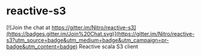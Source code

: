 # reactive-s3

[![Join the chat at https://gitter.im/Nitro/reactive-s3](https://badges.gitter.im/Join%20Chat.svg)](https://gitter.im/Nitro/reactive-s3?utm_source=badge&utm_medium=badge&utm_campaign=pr-badge&utm_content=badge)
Reactive scala S3 client
